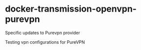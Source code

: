 # docker-transmission-openvpn-purevpn
Specific updates to Purevpn provider

Testing vpn configurations for PureVPN
